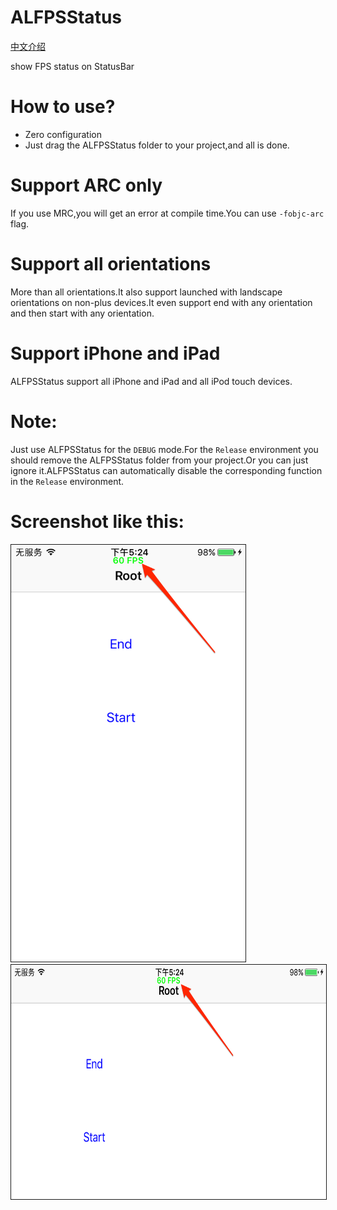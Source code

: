 # ALFPSStatus
[中文介绍](README_Chinese.md)

show FPS status on StatusBar

# How to use?
* Zero configuration
* Just drag the ALFPSStatus folder to your project,and all is done.

# Support ARC only
If you use MRC,you will get an error at compile time.You can use `-fobjc-arc` flag.
# Support all orientations
More than all orientations.It also support launched with landscape orientations on non-plus devices.It even support end with any orientation and then start with any orientation.
# Support iPhone and iPad
ALFPSStatus support all iPhone and iPad and all iPod touch devices.
# Note:
Just use ALFPSStatus for the `DEBUG` mode.For the `Release` environment you should remove the ALFPSStatus folder from your project.Or you can just ignore it.ALFPSStatus can automatically disable the corresponding function in the `Release` environment. 
# Screenshot like this:

<img src="resources/screenshot.png" width="375" height="667" border="1">
<img src="resources/screenshot1.png" width="667" height="375" border="1">
